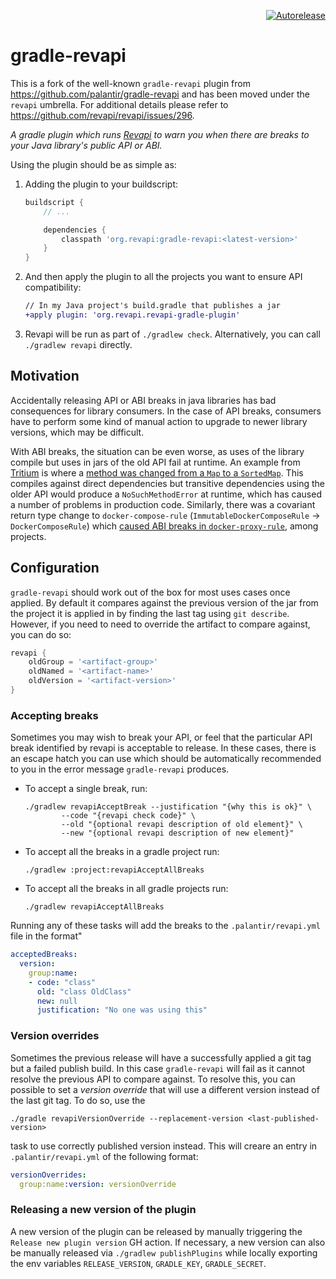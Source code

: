 <p align="right">
<a href="https://autorelease.general.dmz.palantir.tech/palantir/gradle-revapi"><img src="https://img.shields.io/badge/Perform%20an-Autorelease-success.svg" alt="Autorelease"></a>
</p>

# gradle-revapi

This is a fork of the well-known `gradle-revapi` plugin from https://github.com/palantir/gradle-revapi and has been moved under the `revapi` umbrella.
For additional details please refer to https://github.com/revapi/revapi/issues/296.

_A gradle plugin which runs [Revapi](https://revapi.org) to warn you when there are breaks to your Java library's
public API or ABI._

Using the plugin should be as simple as:

1. Adding the plugin to your buildscript:
    ```gradle
    buildscript {
        // ...

        dependencies {
            classpath 'org.revapi:gradle-revapi:<latest-version>'
        }
    }
    ```

1. And then apply the plugin to all the projects you want to ensure API compatibility:
    ```diff
    // In my Java project's build.gradle that publishes a jar
    +apply plugin: 'org.revapi.revapi-gradle-plugin'
    ```

1. Revapi will be run as part of `./gradlew check`. Alternatively, you can call `./gradlew revapi` directly.

## Motivation

Accidentally releasing API or ABI breaks in java libraries has bad consequences for library consumers.
In the case of API breaks, consumers have to perform some kind of manual action to upgrade to newer library
versions, which may be difficult.

With ABI breaks, the situation can be even worse, as uses of the library compile but uses in jars of the old API fail at
runtime. An example from [Tritium](https://github.com/palantir/tritium) is where a
[method was changed from a `Map` to a `SortedMap`](https://github.com/palantir/tritium/pull/272#issuecomment-496526307).
This compiles against direct dependencies but transitive dependencies using the older API
would produce a `NoSuchMethodError` at runtime, which has caused a number of problems in production code. Similarly,
there was a covariant return type change to `docker-compose-rule` (`ImmutableDockerComposeRule` -> `DockerComposeRule`)
which [caused ABI breaks in `docker-proxy-rule`](https://github.com/palantir/docker-proxy-rule/releases/tag/0.8.0),
among projects.

## Configuration

`gradle-revapi` should work out of the box for most uses cases once applied. By default it compares against the previous
version of the jar from the project it is applied in by finding the last tag using `git describe`. However, if you need
to need to override the artifact to compare against, you can do so:

```gradle
revapi {
    oldGroup = '<artifact-group>'
    oldNamed = '<artifact-name>'
    oldVersion = '<artifact-version>'
}
```

### Accepting breaks

Sometimes you may wish to break your API, or feel that the particular API break identified by revapi is acceptable to
release. In these cases, there is an escape hatch you can use which should be automatically recommended to you in the
error message `gradle-revapi` produces.

* To accept a single break, run:
  ```
  ./gradlew revapiAcceptBreak --justification "{why this is ok}" \
          --code "{revapi check code}" \
          --old "{optional revapi description of old element}" \
          --new "{optional revapi description of new element}"
  ```

* To accept all the breaks in a gradle project run:
  ```
  ./gradlew :project:revapiAcceptAllBreaks
  ```

* To accept all the breaks in all gradle projects run:
  ```
  ./gradlew revapiAcceptAllBreaks
  ```

Running any of these tasks will add the breaks to the `.palantir/revapi.yml` file in the format"

```yml
acceptedBreaks:
  version:
    group:name:
    - code: "class"
      old: "class OldClass"
      new: null
      justification: "No one was using this"
```

### Version overrides

Sometimes the previous release will have a successfully applied a git tag but a failed publish build. In this
case `gradle-revapi` will fail as it cannot resolve the previous API to compare against. To resolve this, you can
possible to set a *version override* that will use a different version instead of the last git tag. To do so,
use the

```
./gradle revapiVersionOverride --replacement-version <last-published-version>
```

task to use correctly published version instead. This will creare an entry in `.palantir/revapi.yml` of the following
format:

```yml
versionOverrides:
  group:name:version: versionOverride
```

### Releasing a new version of the plugin

A new version of the plugin can be released by manually triggering the `Release new plugin version` GH action.
If necessary, a new version can also be manually released via `./gradlew publishPlugins` while locally exporting the env variables `RELEASE_VERSION`, `GRADLE_KEY`, `GRADLE_SECRET`.
